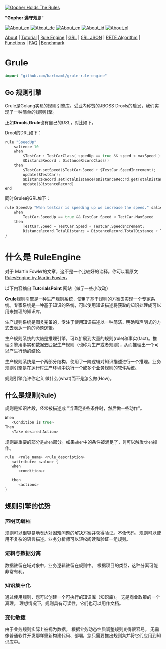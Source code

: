 [![Gopher Holds The Rules](https://github.com/hartmamt/grule-rule-engine/blob/master/gopher-grule.png?raw=true)](https://github.com/hartmamt/grule-rule-engine/blob/master/gopher-grule.png?raw=true)


__"Gopher 遵守规则"__



[![About_cn](https://github.com/yammadev/flag-icons/blob/master/png/CN.png?raw=true)](../cn/About_cn.md)
[![About_de](https://github.com/yammadev/flag-icons/blob/master/png/DE.png?raw=true)](../de/About_de.md)
[![About_en](https://github.com/yammadev/flag-icons/blob/master/png/GB.png?raw=true)](../en/About_en.md)
[![About_id](https://github.com/yammadev/flag-icons/blob/master/png/ID.png?raw=true)](../id/About_id.md)
[![About_pl](https://github.com/yammadev/flag-icons/blob/master/png/PL.png?raw=true)](../pl/About_pl.md)

[About](About_cn.md) | [Tutorial](Tutorial_cn.md) | [Rule Engine](RuleEngine_cn.md) | [GRL](GRL_cn.md) | [GRL JSON](GRL_JSON_cn.md) | [RETE Algorithm](RETE_cn.md) | [Functions](Function_cn.md) | [FAQ](FAQ_cn.md) | [Benchmark](Benchmarking_cn.md)

# Grule

```go
import "github.com/hartmamt/grule-rule-engine"
```

## Go 规则引擎

Grule是Golang实现的规则引擎库。受业内称赞的JBOSS Drools的启发，我们实现了一种简单的规则引擎。

正如**Drools**,**Grule**也有自己的*DSL*，对比如下。

Drool的DRL如下：

```go
rule "SpeedUp"
    salience 10
    when
        $TestCar : TestCarClass( speedUp == true && speed < maxSpeed )
        $DistanceRecord : DistanceRecordClass()
    then
        $TestCar.setSpeed($TestCar.Speed + $TestCar.SpeedIncrement);
        update($TestCar);
        $DistanceRecord.setTotalDistance($DistanceRecord.getTotalDistance() + $TestCar.Speed)
        update($DistanceRecord)
end
```

同时Grule的GRL如下：

```go
rule SpeedUp "When testcar is speeding up we increase the speed." salience 10  {
    when
        TestCar.SpeedUp == true && TestCar.Speed < TestCar.MaxSpeed
    then
        TestCar.Speed = TestCar.Speed + TestCar.SpeedIncrement;
        DistanceRecord.TotalDistance = DistanceRecord.TotalDistance + TestCar.Speed;
}
```

# 什么是 RuleEngine



对于 Martin Fowler的文章，这不是一个比较好的诠释。你可以看原文[RulesEngine by Martin Fowler](https://martinfowler.com/bliki/RulesEngine.html)。

以下内容摘自 **TutorialsPoint** 网站（做了一些小改动）

**Grule**规则引擎是一种生产规则系统，使用了基于规则的方案去实现一个专家系统。专家系统是一种基于知识的系统，可以使用知识描述将获取的知识处理成可以用来推理的知识库。

生产规则系统是图灵完备的，专注于使用知识描述以一种简洁、明确和声明式的方式去表达一阶的命题逻辑。

生产规则系统的大脑是推理引擎，可以扩展到大量的规则(rule)和事实(fact)。推理引擎用事实和数据去匹配生产规则（也称为生产或者规则），从而推理出一个可以产生行动的结论。

生产规则系统是一个两部分结构，使用了一阶逻辑对知识描述进行一个推理。业务规则引擎是在运行时生产环境中执行一个或多个业务规则的软件系统。

规则引擎允许你定义 做什么(what)而不是怎么做(How)。

## 什么是规则(Rule)

规则是知识片段，经常被描述成 "当满足某些条件时，然后做一些动作"。

```go
When
   <Condition is true>
Then
   <Take desired Action>
```

规则最重要的部分是`when`部分。如果`when`中的条件被满足了，则可以触发`then`操作。

```go
rule  <rule_name> <rule_description>
   <attribute> <value> {
   when
      <conditions>

   then
      <actions>
}
```

## 规则引擎的优势

### 声明式编程

规则可以很容易地表达对困难问题的解决方案并获得验证。不像代码，规则可以使用不复杂的语言描述。业务分析师可以轻松阅读和验证一组规则。

### 逻辑与数据分离

数据驻留在域对象中，业务逻辑驻留在规则中。 根据项目的类型，这种分离可能非常有利。

### 知识集中化

通过使用规则，您可以创建一个可执行的知识库（知识库）。 这是商业政策的一个真理。 理想情况下，规则具有可读性，它们也可以用作文档。

### 变化敏捷

由于业务规则实际上被视为数据。 根据业务动态性质调整规则变得很容易。 无需像普通软件开发那样重新构建代码、部署，您只需要推出规则集并将它们应用到知识库中。

